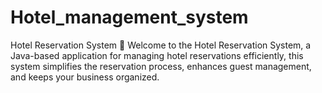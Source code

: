 # Hotel_management_system
Hotel Reservation System 🏨 Welcome to the Hotel Reservation System, a Java-based application for managing hotel reservations efficiently, this system simplifies the reservation process, enhances guest management, and keeps your business organized.
